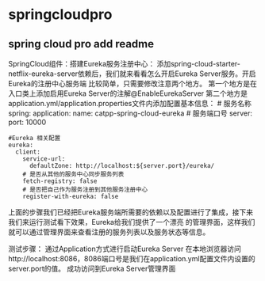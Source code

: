 # springcloudpro
spring cloud pro
add readme
------------------------------------------------------------------------------------------------------------------------
SpringCloud组件：搭建Eureka服务注册中心：
添加spring-cloud-starter-netflix-eureka-server依赖后，我们就来看看怎么开启Eureka Server服务。开启Eureka的注册中心服务端
比较简单，只需要修改注意两个地方。
第一个地方是在入口类上添加启用Eureka Server的注解@EnableEurekaServer
第二个地方是application.yml/application.properties文件内添加配置基本信息：
    # 服务名称
    spring:
      application:
        name: catpp-spring-cloud-eureka
    # 服务端口号
    server:
      port: 10000

    #Eureka 相关配置
    eureka:
      client:
        service-url:
          defaultZone: http://localhost:${server.port}/eureka/
        # 是否从其他的服务中心同步服务列表
        fetch-registry: false
        # 是否把自己作为服务注册到其他服务注册中心
        register-with-eureka: false

上面的步骤我们已经把Eureka服务端所需要的依赖以及配置进行了集成，接下来我们来运行测试看下效果，Eureka给我们提供了一个漂亮
的管理界面，这样我们就可以通过管理界面来查看注册的服务列表以及服务状态等信息。

测试步骤：
通过Application方式进行启动Eureka Server
在本地浏览器访问http://localhost:8086，8086端口号是我们在application.yml配置文件内设置的server.port的值。
成功访问到Eureka Server管理界面